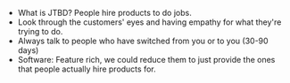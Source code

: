 * What is JTBD? People hire products to do jobs. 
* Look through the customers' eyes and having empathy for what they're trying to do.
* Always talk to people who have switched from you or to you (30-90 days)
* Software: Feature rich, we could reduce them to just provide the ones that people actually
hire products for.
